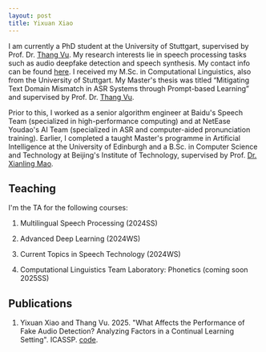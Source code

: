 ```yaml
---
layout: post
title: Yixuan Xiao 
---
```


 I am currently a PhD student at the University of Stuttgart, supervised by Prof. Dr. [Thang Vu](https://www.ims.uni-stuttgart.de/institut/team/Vu-00002/). My research interests lie in speech processing tasks such as audio deepfake detection and speech synthesis. My contact info can be found [here](https://www.ims.uni-stuttgart.de/institut/team/Xiao-00007/).
I received my M.Sc. in Computational Linguistics, also from the University of Stuttgart. My Master's thesis was titled “Mitigating Text Domain Mismatch in ASR Systems through Prompt-based Learning” and supervised by Prof. Dr. [Thang Vu](https://www.ims.uni-stuttgart.de/institut/team/Vu-00002/). 

Prior to this, I worked as a senior algorithm engineer at Baidu's Speech Team (specialized in high-performance computing) and at NetEase Youdao's AI Team (specialized in ASR and computer-aided pronunciation training). Earlier, I completed a taught Master's programme in Artificial Intelligence at the University of Edinburgh and a B.Sc. in Computer Science and Technology at Beijing's Institute of Technology, supervised by Prof. [Dr. Xianling Mao](https://cs.bit.edu.cn/szdw/jsml/bssds/6e14806577d145b886e02f7eb14157ba.htm).


## Teaching

I'm the TA for the following courses:

1. Multilingual Speech Processing (2024SS)

2. Advanced Deep Learning (2024WS)

3. Current Topics in Speech Technology (2024WS)

4. Computational Linguistics Team Laboratory: Phonetics (coming soon 2025SS)


## Publications

1. Yixuan Xiao and Thang Vu. 2025. "What Affects the Performance of Fake Audio Detection? Analyzing Factors in a Continual Learning Setting". ICASSP. [code](https://github.com/XIAOYixuan/tomatoDD/tree/icassp25-cl-factors).
